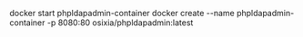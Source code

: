 docker start phpldapadmin-container
docker create --name phpldapadmin-container -p 8080:80 osixia/phpldapadmin:latest
